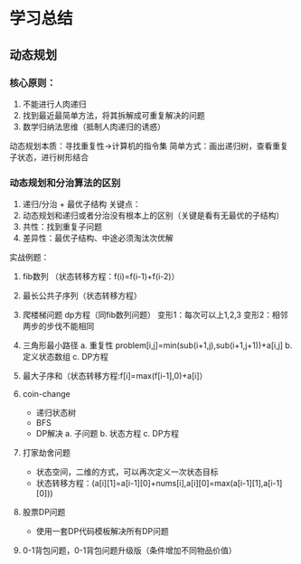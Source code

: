 # 学习总结

## 动态规划

### 核心原则：
1. 不能进行人肉递归
2. 找到最近最简单方法，将其拆解成可重复解决的问题
3. 数学归纳法思维（抵制人肉递归的诱惑） 

动态规划本质：寻找重复性->计算机的指令集
简单方式：画出递归树，查看重复子状态，进行树形结合

### 动态规划和分治算法的区别
1. 递归/分治 + 最优子结构
关键点：
1. 动态规划和递归或者分治没有根本上的区别（关键是看有无最优的子结构）
2. 共性：找到重复子问题
3. 差异性：最优子结构、中途必须淘汰次优解

实战例题：
1. fib数列 （状态转移方程：f(i)=f(i-1)+f(i-2)）
2. 最长公共子序列（状态转移方程）
3. 爬楼梯问题 dp方程（同fib数列问题）
    变形1：每次可以上1,2,3
    变形2：相邻两步的步伐不能相同
4. 三角形最小路径
    a. 重复性 problem[i,j]=min(sub(i+1,j),sub(i+1,j+1))+a[i,j]
    b. 定义状态数组
    c. DP方程
5. 最大子序和（状态转移方程:f[i]=max(f[i-1],0)+a[i]）
6. coin-change
    - 递归状态树
    - BFS
    - DP解决
        a. 子问题
        b. 状态方程
        c. DP方程
7. 打家劫舍问题
    - 状态空间，二维的方式，可以再次定义一次状态目标
    - 状态转移方程：(a[i][1]=a[i-1][0]+nums[i],a[i][0]=max(a[i-1][1],a[i-1][0]))
8. 股票DP问题
    - 使用一套DP代码模板解决所有DP问题

9. 0-1背包问题，0-1背包问题升级版（条件增加不同物品价值）

